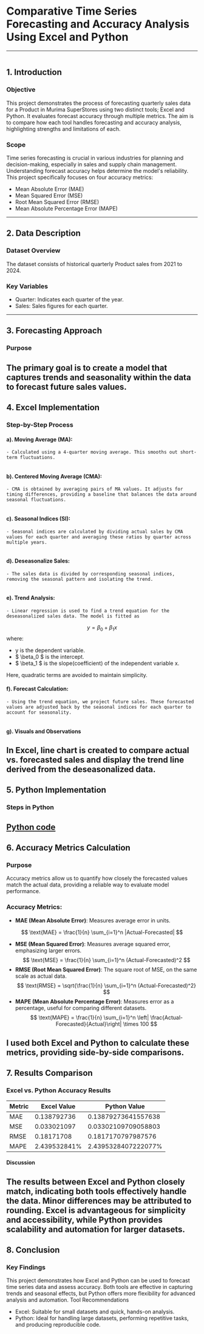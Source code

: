 # Comparative Time Series Forecasting and Accuracy Analysis Using Excel and Python
-------
![]()
## 1. Introduction
### Objective
This project demonstrates the process of forecasting quarterly sales data for a Product in Murima SuperStores using two distinct tools; Excel and Python. It evaluates forecast accuracy through multiple metrics. The aim is to compare how each tool handles forecasting and accuracy analysis, highlighting strengths and limitations of each.
### Scope
Time series forecasting is crucial in various industries for planning and decision-making, especially in sales and supply chain management. Understanding forecast accuracy helps determine the model's reliability. This project specifically focuses on four accuracy metrics:
- Mean Absolute Error (MAE)
- Mean Squared Error (MSE)
- Root Mean Squared Error (RMSE)
- Mean Absolute Percentage Error (MAPE)
---
## 2. Data Description
### Dataset Overview
The dataset consists of historical quarterly Product sales from 2021 to 2024.
### Key Variables
- Quarter: Indicates each quarter of the year.
- Sales: Sales figures for each quarter.
---
## 3. Forecasting Approach
### Purpose
The primary goal is to create a model that captures trends and seasonality within the data to forecast future sales values. 
---
## 4. Excel Implementation
### Step-by-Step Process
#### a). Moving Average (MA):
	- Calculated using a 4-quarter moving average. This smooths out short-term fluctuations.
![]()

#### b). Centered Moving Average (CMA):
	- CMA is obtained by averaging pairs of MA values. It adjusts for timing differences, providing a baseline that balances the data around seasonal fluctuations.
![]()
    
#### c). Seasonal Indices (SI):
	- Seasonal indices are calculated by dividing actual sales by CMA values for each quarter and averaging these ratios by quarter across multiple years.
![]()
    
#### d). Deseasonalize Sales:
	- The sales data is divided by corresponding seasonal indices, removing the seasonal pattern and isolating the trend.
![]()
    
#### e). Trend Analysis:
	- Linear regression is used to find a trend equation for the deseasonalized sales data. The model is fitted as 
$$ y = \beta_0 + \beta_1 x $$
where: 
- y is the dependent variable.
- $ \beta_0 $ is the intercept.
- $ \beta_1 $ is the slope(coefficient) of the independent variable x.
  
Here, quadratic terms are avoided to maintain simplicity.
![]()
    
#### f). Forecast Calculation:
	- Using the trend equation, we project future sales. These forecasted values are adjusted back by the seasonal indices for each quarter to account for seasonality.
![]()

#### g). Visuals and Observations
In Excel, line chart is created to compare actual vs. forecasted sales and display the trend line derived from the deseasonalized data.
![]()
---
## 5. Python Implementation
### Steps in Python
[Python code]()
---
## 6. Accuracy Metrics Calculation
### Purpose
Accuracy metrics allow us to quantify how closely the forecasted values match the actual data, providing a reliable way to evaluate model performance.
### Accuracy Metrics:
- **MAE (Mean Absolute Error)**: Measures average error in units.
  
$$ \text{MAE} = \frac{1}{n} \sum_{i=1}^n |Actual-Forecasted| $$
- **MSE (Mean Squared Error)**: Measures average squared error, emphasizing larger errors.
$$ \text{MSE} = \frac{1}{n} \sum_{i=1}^n (Actual-Forecasted)^2 $$
- **RMSE (Root Mean Squared Error)**: The square root of MSE, on the same scale as actual data.
$$ \text{RMSE} = \sqrt{\frac{1}{n} \sum_{i=1}^n (Actual-Forecasted)^2} $$
- **MAPE (Mean Absolute Percentage Error)**: Measures error as a percentage, useful for comparing different datasets.
$$ \text{MAPE} = \frac{1}{n} \sum_{i=1}^n \left| \frac{Actual-Forecasted}{Actual}\right| \times 100 $$

I used both Excel and Python to calculate these metrics, providing side-by-side comparisons.
---
## 7. Results Comparison
### Excel vs. Python Accuracy Results

|Metric	| Excel Value	| Python Value|
|-----|------|------|
|MAE	|0.138792736	|0.13879273641557638|
|MSE	|0.033021097	|0.03302109709058803|
|RMSE	|0.18171708	|0.1817170797987576|
|MAPE	|2.439532841%	|2.4395328407222077%|

#### Discussion
The results between Excel and Python closely match, indicating both tools effectively handle the data. Minor differences may be attributed to rounding. Excel is advantageous for simplicity and accessibility, while Python provides scalability and automation for larger datasets.
---
## 8. Conclusion
### Key Findings
This project demonstrates how Excel and Python can be used to forecast time series data and assess accuracy. Both tools are effective in capturing trends and seasonal effects, but Python offers more flexibility for advanced analysis and automation.
Tool Recommendations
- Excel: Suitable for small datasets and quick, hands-on analysis.
- Python: Ideal for handling large datasets, performing repetitive tasks, and producing reproducible code.
